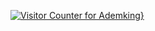 [![Visitor Counter for Ademking](https://pimp-my-readme.webapp.io/pimp-my-readme/visitor-counter?page=Ademking)}](https://pimp-my-readme.webapp.io)
